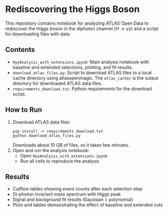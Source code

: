 # Rediscovering the Higgs Boson

This repository contains notebook for analyzing ATLAS Open Data to rediscover the Higgs boson in the diphoton channel ($H \rightarrow \gamma\gamma$) and a script for downloading files with data.

## Contents

- `HyyAnalysis_with_extensions.ipynb`: Main analysis notebook with baseline and extended selections, plotting, and fit results.
- `download_atlas_files.py`: Script to download ATLAS files to a local cache directory using atlasopenmagic. The `atlas_cache/` is the output directory for downloaded ATLAS data files.
- `requirements_download.txt`: Python requirements for the download script.

## How to Run

1. Download ATLAS data files:
	```
	pip install -r requirements_download.txt
	python download_atlas_files.py
	```
    Downloads about 10 GB of files, so it takes few minutes.
2. Open and run the analysis notebook:
	- Open `HyyAnalysis_with_extensions.ipynb`
	- Run all cells to reproduce the analysis

## Results

- Cutflow tables showing event counts after each selection step
- Di-photon invariant mass spectrum with Higgs peak
- Signal and background fit results (Gaussian + polynomial)
- Plots and tables demonstrating the effect of baseline and extended cuts
